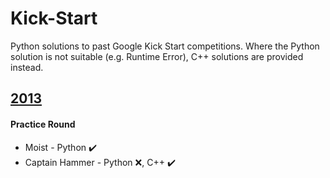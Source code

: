 # Kick-Start

Python solutions to past Google Kick Start competitions. Where the Python solution is not suitable (e.g. Runtime Error), C++ solutions are provided instead.

## [2013](https://codingcompetitions.withgoogle.com/kickstart/archive/2013)

#### Practice Round
* Moist - Python :heavy_check_mark:
* Captain Hammer - Python :x:, C++ :heavy_check_mark:
